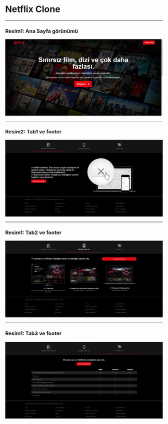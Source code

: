 # Netflix Clone 
***

### Resim1: Ana Sayfa görünümü
![Ana sayfa](AnaSayfa.png)
***
### Resim2: Tab1 ve footer
![Ana sayfa](tab1.png)
***
### Resim1: Tab2 ve footer
![Ana sayfa](tab2.png)
***
### Resim1: Tab3 ve footer
![Ana sayfa](tab3.png)